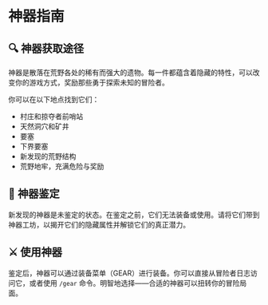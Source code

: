 # 神器指南

## 🔍 神器获取途径

神器是散落在荒野各处的稀有而强大的遗物。每一件都蕴含着隐藏的特性，可以改变你的游戏方式，奖励那些勇于探索未知的冒险者。

你可以在以下地点找到它们：

- 村庄和掠夺者前哨站
- 天然洞穴和矿井
- 要塞
- 下界要塞
- 新发现的荒野结构
- 荒野地牢，充满危险与奖励

## 🧭 神器鉴定

新发现的神器是未鉴定的状态。在鉴定之前，它们无法装备或使用。请将它们带到神器工坊，以揭开它们的隐藏属性并解锁它们的真正潜力。

## ⚔️ 使用神器

鉴定后，神器可以通过装备菜单（GEAR）进行装备。你可以直接从冒险者日志访问它，或者使用 `/gear` 命令。明智地选择——合适的神器可以扭转你的冒险局面。